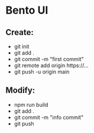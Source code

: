 # Bento UI

## Create:

- git init
- git add .
- git commit -m "first commit"
- git remote add origin https://...
- git push -u origin main

## Modify:

- npm run build
- git add .
- git commit -m "info commit"
- git push
